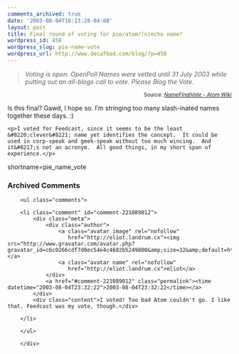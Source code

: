 ```yaml
---
comments_archived: true
date: '2003-08-04T16:13:28-04:00'
layout: post
title: Final round of voting for pie/atom/(n)echo name?
wordpress_id: 458
wordpress_slug: pie-name-vote
wordpress_url: http://www.decafbad.com/blog/?p=458
---
```

<blockquote cite="http://www.intertwingly.net/wiki/pie/NameFinalVote"><i>Voting is open.  OpenPoll  Names were vetted until 31 July 2003 while putting out an all-blogs call to vote. Please Blog the Vote.</i></blockquote><div class="credit" align="right"><small>Source: <cite><a href="http://www.intertwingly.net/wiki/pie/NameFinalVote">NameFinalVote - Atom Wiki</a></cite></small></div>	<p>Is this final?  Gawd, I hope so.  I&#8217;m stringing too many slash-inated names together these days.  :)</p>

	<p>I voted for Feedcast, since it seems to be the least &#8220;clever&#8221; name yet identifies the concept.  It could be used in corp-speak and geek-speak without too much wincing.  And it&#8217;s not an acronym.  All good things, in my short span of experience.</p>
<!--more-->
shortname=pie_name_vote

<div id="comments" class="comments archived-comments">
            <h3>Archived Comments</h3>
            
        <ul class="comments">
            
        <li class="comment" id="comment-221089012">
            <div class="meta">
                <div class="author">
                    <a class="avatar image" rel="nofollow" 
                       href="http://eliot.landrum.cx"><img src="http://www.gravatar.com/avatar.php?gravatar_id=c6c0266cdf7d0ec54e4c4682b5249800&amp;size=32&amp;default=http://mediacdn.disqus.com/1320279820/images/noavatar32.png"/></a>
                    <a class="avatar name" rel="nofollow" 
                       href="http://eliot.landrum.cx">eliot</a>
                </div>
                <a href="#comment-221089012" class="permalink"><time datetime="2003-08-04T23:32:22">2003-08-04T23:32:22</time></a>
            </div>
            <div class="content">I voted! Too bad Atom couldn't go. I like that. Feedcast was my vote, though.</div>
            
        </li>
    
        </ul>
    
        </div>
    